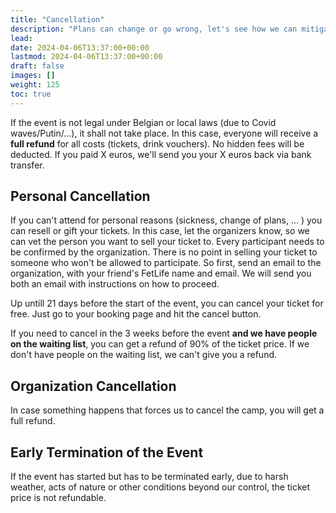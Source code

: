 ```yaml
---
title: "Cancellation"
description: "Plans can change or go wrong, let's see how we can mitigate issues."
lead: 
date: 2024-04-06T13:37:00+00:00
lastmod: 2024-04-06T13:37:00+00:00
draft: false
images: []
weight: 125
toc: true
---
```


If the event is not legal under Belgian or local laws (due to Covid waves/Putin/...), it shall not take place. In this case, everyone will receive a **full refund** for all costs \(tickets, drink vouchers\). No hidden fees will be deducted. If you paid X euros, we'll send you your X euros back via bank transfer.


## Personal Cancellation

If you can't attend for personal reasons \(sickness, change of plans, ... \) you can resell or gift your tickets. In this case, let the organizers know, so we can vet the person you want to sell your ticket to. Every participant needs to be confirmed by the organization. There is no point in selling your ticket to someone who won't be allowed to participate. So first, send an email to the organization, with your friend's FetLife name and email. We will send you both an email with instructions on how to proceed.

Up untill 21 days before the start of the event, you can cancel your ticket for free. Just go to your booking page and hit the cancel button. 

If you need to cancel in the 3 weeks before the event **and we have people on the waiting list**, you can get a refund of 90% of the ticket price. If we don't have people on the waiting list, we can't give you a refund. 

## Organization Cancellation

In case something happens that forces us to cancel the camp, you will get a full refund.

## Early Termination of the Event

If the event has started but has to be terminated early, due to harsh weather, acts of nature or other conditions beyond our control, the ticket price is not refundable.
